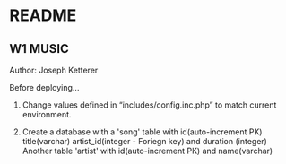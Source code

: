 # README

## W1 MUSIC

Author: Joseph Ketterer

Before deploying...

1. Change values defined in “includes/config.inc.php” to match current environment.

2. Create a database with a 'song' table with id(auto-increment PK) title(varchar) artist_id(integer - Foriegn key) and duration (integer)
Another table 'artist' with id(auto-increment PK) and name(varchar)

